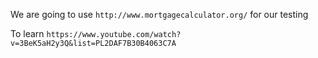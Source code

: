 We are going to use `http://www.mortgagecalculator.org/` for our testing 

To learn `https://www.youtube.com/watch?v=3BeK5aH2y3Q&list=PL2DAF7B30B4063C7A`

